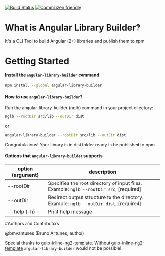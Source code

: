 [![Build Status](https://travis-ci.org/bmvantunes/angular-library-builder.svg?branch=master)](https://travis-ci.org/bmvantunes/angular-library-builder)
[![Commitizen friendly](https://img.shields.io/badge/commitizen-friendly-brightgreen.svg)](http://commitizen.github.io/cz-cli/)

# What is Angular Library Builder?
It's a CLI Tool to build Angular (2+) libraries and publish them to npm

# Getting Started

#### Install the `angular-library-builder` command

```sh
npm install --global angular-library-builder
```

#### How to use `angular-library-builder`?

Run the angular-library-builder (nglb) command in your project directory:

```sh
nglb --rootDir src/lib --outDir dist
```
or
```sh
angular-library-builder --rootDir src/lib --outDir dist
```

Congratulations! Your library is in dist folder ready to be published to npm

#### Options that `angular-library-builder` supports
option (argument) | description
------------ | -------------
--rootDir | Specifies the root directory of input files. Example: ```nglb --rootDir src```, [required]
--outDir | Redirect output structure to the directory. Example: ```nglb --outDir dist```, [required]
--help (-h) | Print help message

#Authors and Contributors

@bmvantunes (Bruno Antunes, author)

Special thanks to [gulp-inline-ng2-template](https://github.com/ludohenin/gulp-inline-ng2-template). Without [gulp-inline-ng2-template](https://github.com/ludohenin/gulp-inline-ng2-template) `angular-library-builder` would not be possible!

